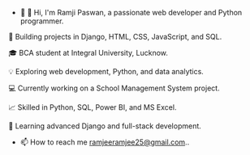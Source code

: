 - 👋 👋 Hi, I'm Ramji Paswan, a passionate web developer and Python programmer.

🚀 Building projects in Django, HTML, CSS, JavaScript, and SQL.

🎓 BCA student at Integral University, Lucknow.

💡 Exploring web development, Python, and data analytics.

💻 Currently working on a School Management System project.

📈 Skilled in Python, SQL, Power BI, and MS Excel.

🌱 Learning advanced Django and full-stack development.
- 📫 How to reach me ramjeeramjee25@gmail.com..

<!---
Ramjipaswan/Ramjipaswan is a ✨ special ✨ repository because its `README.md` (this file) appears on your GitHub profile.
You can click the Preview link to take a look at your changes.
--->
